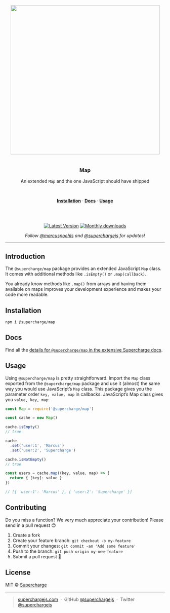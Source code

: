 <div align="center">
  <a href="https://superchargejs.com">
    <img width="471" style="max-width:100%;" src="https://superchargejs.com/images/supercharge-text.svg" />
  </a>
  <br/>
  <br/>
  <p>
    <h3>Map</h3>
  </p>
  <p>
    An extended <code>Map</code> and the one JavaScript should have shipped
  </p>
  <br/>
  <p>
    <a href="#installation"><strong>Installation</strong></a> ·
    <a href="#Docs"><strong>Docs</strong></a> ·
    <a href="#usage"><strong>Usage</strong></a>
  </p>
  <br/>
  <br/>
  <p>
    <a href="https://www.npmjs.com/package/@supercharge/map"><img src="https://img.shields.io/npm/v/@supercharge/map.svg" alt="Latest Version"></a>
    <a href="https://www.npmjs.com/package/@supercharge/map"><img src="https://img.shields.io/npm/dm/@supercharge/map.svg" alt="Monthly downloads"></a>
  </p>
  <p>
    <em>Follow <a href="http://twitter.com/marcuspoehls">@marcuspoehls</a> and <a href="http://twitter.com/superchargejs">@superchargejs</a> for updates!</em>
  </p>
</div>

---

## Introduction
The `@supercharge/map` package provides an extended JavaScript `Map` class. It comes with additional methods like `.isEmpty()` or `.map(callback)`.

You already know methods like `.map()` from arrays and having them available on maps improves your development experience and makes your code more readable.


## Installation

```
npm i @supercharge/map
```


## Docs
Find all the [details for `@supercharge/map` in the extensive Supercharge docs](https://superchargejs.com/docs/map).


## Usage
Using `@supercharge/map` is pretty straightforward. Import the `Map` class exported from the `@supercharge/map` package and use it (almost) the same way you would use JavaScript’s `Map` class. This package gives you the parameter order `key, value, map` in callbacks. JavaScript’s Map class gives you `value, key, map`:

```js
const Map = require('@supercharge/map')

const cache = new Map()

cache.isEmpty()
// true

cache
  .set('user:1', 'Marcus')
  .set('user:2', 'Supercharge')

cache.isNotEmpty()
// true

const users = cache.map((key, value, map) => {
  return { [key]: value }
})

// [{ 'user:1': 'Marcus' }, { 'user:2': 'Supercharge' }]

```


## Contributing
Do you miss a function? We very much appreciate your contribution! Please send in a pull request 😊

1.  Create a fork
2.  Create your feature branch: `git checkout -b my-feature`
3.  Commit your changes: `git commit -am 'Add some feature'`
4.  Push to the branch: `git push origin my-new-feature`
5.  Submit a pull request 🚀


## License
MIT © [Supercharge](https://superchargejs.com)

---

> [superchargejs.com](https://superchargejs.com) &nbsp;&middot;&nbsp;
> GitHub [@superchargejs](https://github.com/supercharge/) &nbsp;&middot;&nbsp;
> Twitter [@superchargejs](https://twitter.com/superchargejs)
